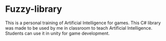# Fuzzy-library
This is a personal training of Artificial Intelligence for games. This C# library was made to be used by me in classroom to teach Artificial Intelligence. Students can use it in unity for game development.
